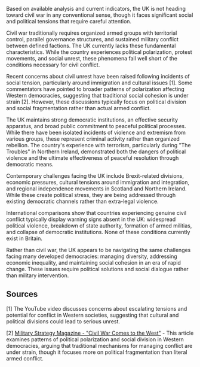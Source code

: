 Based on available analysis and current indicators, the UK is not heading toward civil war in any conventional sense, though it faces significant social and political tensions that require careful attention.

Civil war traditionally requires organized armed groups with territorial control, parallel governance structures, and sustained military conflict between defined factions. The UK currently lacks these fundamental characteristics. While the country experiences political polarization, protest movements, and social unrest, these phenomena fall well short of the conditions necessary for civil conflict.

Recent concerns about civil unrest have been raised following incidents of social tension, particularly around immigration and cultural issues [1]. Some commentators have pointed to broader patterns of polarization affecting Western democracies, suggesting that traditional social cohesion is under strain [2]. However, these discussions typically focus on political division and social fragmentation rather than actual armed conflict.

The UK maintains strong democratic institutions, an effective security apparatus, and broad public commitment to peaceful political processes. While there have been isolated incidents of violence and extremism from various groups, these represent criminal activity rather than organized rebellion. The country's experience with terrorism, particularly during "The Troubles" in Northern Ireland, demonstrated both the dangers of political violence and the ultimate effectiveness of peaceful resolution through democratic means.

Contemporary challenges facing the UK include Brexit-related divisions, economic pressures, cultural tensions around immigration and integration, and regional independence movements in Scotland and Northern Ireland. While these create political stress, they are being addressed through existing democratic channels rather than extra-legal violence.

International comparisons show that countries experiencing genuine civil conflict typically display warning signs absent in the UK: widespread political violence, breakdown of state authority, formation of armed militias, and collapse of democratic institutions. None of these conditions currently exist in Britain.

Rather than civil war, the UK appears to be navigating the same challenges facing many developed democracies: managing diversity, addressing economic inequality, and maintaining social cohesion in an era of rapid change. These issues require political solutions and social dialogue rather than military intervention.

## Sources

[1] The YouTube video discusses concerns about escalating tensions and potential for conflict in Western societies, suggesting that cultural and political divisions could lead to serious unrest.

[2] [Military Strategy Magazine - "Civil War Comes to the West"](https://www.militarystrategymagazine.com/article/civil-war-comes-to-the-west/) - This article examines patterns of political polarization and social division in Western democracies, arguing that traditional mechanisms for managing conflict are under strain, though it focuses more on political fragmentation than literal armed conflict.